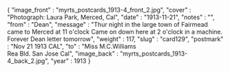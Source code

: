 {
  "image_front" : "myrts_postcards_1913-4_front_2.jpg",
  "cover" : "Photograph: Laura Park, Merced, Cal",
  "date" : "1913-11-21",
  "notes" : "",
  "from" : "Dean",
  "message" : "Thur night in the large town of Fairmead came to Merced at 11 o'clock Came on down here at 2 o'clock in a machine. Forever Dean letter tomorrow",
  "weight" : 117,
  "slug" : "card129",
  "postmark" : "Nov 21 1913 CAL",
  "to" : "Miss M.C.Williams<br> Rea Bld. San Jose Cal",
  "image_back" : "myrts_postcards_1913-4_back_2.jpg",
  "year" : 1913
}

